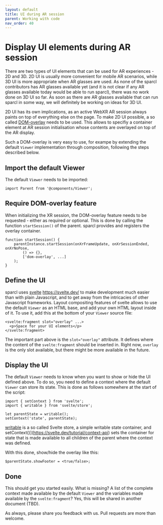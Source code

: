 ```yaml
---
layout: default
title: UI during AR session
parent: Working with code
nav_order: 40
---
```


# Display UI elements during AR session

There are two types of UI elements that can be used for AR experiences - 2D and 3D. 2D UI is usually more convenient for mobile AR scenarios, while 3D UI is more appropriate when AR glasses are used. As none of the sparcl contributors has AR glasses available yet (and it is not clear if any AR glasses available today would be able to run sparcl), there was no work done on 3D UI so far. As soon as there are AR glasses available that can run sparcl in some way, we will definitely be working on ideas for 3D UI.

2D UI has its own implications, as an active WebXR AR session always paints on top of everything else on the page. To make 2D UI possible, a so called [DOM-overlay](https://github.com/immersive-web/dom-overlays/blob/master/explainer.md) needs to be used. This allows to specifiy a container element at AR session initialisation whose contents are overlayed on top of the AR display.

Such a DOM-overlay is very easy to use, for exampe by extending the default `Viewer` implementation through composition, following the steps described below.

## Import the default Viewer

The default `Viewer` needs to be imported:

```
import Parent from '@components/Viewer';
```

## Require DOM-overlay feature

When initializing the XR session, the DOM-overlay feature needs to be requested - either as required or optional. This is done by calling the function `startSession()` of the parent. sparcl provides and registers the overlay container.

```svelte
function startSession() {
    parentInstance.startSession(onXrFrameUpdate, onXrSessionEnded, onXrNoPose,
        () => {},
        ['dom-overlay', ...]
    );
}
```

## Define the UI

sparcl uses [svelte]() https://svelte.dev/ to make development much easier than with plain Javascript, and to get away from the intricacies of other Javascript frameworks. Layout compositing features of svelte allows to use the default `Viewer` as an HTML base, and add your own HTML layout inside of it. To use it, add this at the bottom of your `Viewer` source file:

```svelte
<svelte:fragment slot="overlay" ...>
  <p>Space for your UI elements</p>
</svelte:fragment>
```

The important part above is the `slot="overlay"` attribute. It defines where the content of the `svelte:fragment` should be inserted in. Right now, `overlay` is the only slot available, but there might be more available in the future.

## Display the UI

The default `Viewer` needs to know when you want to show or hide the UI defined above. To do so, you need to define a context where the default `Viewer` can store its state. This is done as follows somewhere at the start of the script:

```svelte
import { setContext } from 'svelte';
import { writable } from 'svelte/store';

let parentState = writable();
setContext('state', parentState);
```

[writable](https://svelte.dev/tutorial/writable-stores) is a so called Svelte store, a simple writable state container, and setContext()](https://svelte.dev/tutorial/context-api) sets the container for state that is made available to all children of the parent where the context was defined.

With this done, show/hide the overlay like this:

```
$parentState.showFooter = <true/false>;
```

## Done

This should get you started easily. What is missing? A list of the complete context made available by the default `Viewer` and the variables made available by the `svelte:fragment`? Yes, this will be shared in another document (TBD).

As always, please share you feedback with us. Pull requests are more than welcome.
